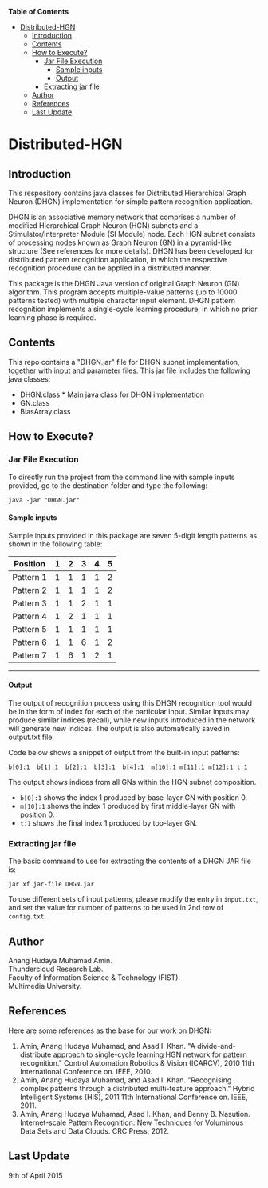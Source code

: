 **Table of Contents**  

- [Distributed-HGN](#)
	- [Introduction](#)
	- [Contents](#)
	- [How to Execute?](#)
		- [Jar File Execution](#)
			- [Sample inputs](#)
			- [Output](#)
		- [Extracting jar file](#)
	- [Author](#)
	- [References](#)
	- [Last Update](#)

# Distributed-HGN

## Introduction

This respository contains java classes for Distributed Hierarchical Graph Neuron (DHGN) implementation for simple pattern recognition application.  

DHGN is an associative memory network that comprises a number of modified Hierarchical Graph Neuron (HGN) subnets and a Stimulator/Interpreter Module (SI Module) node. Each HGN subnet consists of processing nodes known as Graph Neuron (GN) in a pyramid-like structure (See references for more details). DHGN has been developed for distributed pattern recognition application, in which the respective recognition procedure can be applied in a distributed manner.

This package is the DHGN Java version of original Graph Neuron (GN) algorithm. This program accepts multiple-value patterns (up to 10000 patterns tested) with multiple character input element. DHGN pattern recognition implements a single-cycle learning procedure, in which no prior learning phase is required.

## Contents

This repo contains a "DHGN.jar" file for DHGN subnet implementation, together with input and parameter files. This jar file includes the following java classes:
- DHGN.class * Main java class for DHGN implementation
- GN.class
- BiasArray.class

## How to Execute?

### Jar File Execution

To directly run the project from the command line with sample inputs provided, go to the destination folder and type the following:

`java -jar "DHGN.jar"` 

#### Sample inputs

Sample inputs provided in this package are seven 5-digit length patterns as shown in the following table:   

| Position  | 1 | 2 | 3 | 4 | 5 |
|-----------|---|---|---|---|---|
| Pattern 1 | 1 | 1 | 1 | 1 | 2 |
| Pattern 2 | 1 | 1 | 1 | 1 | 2 |
| Pattern 3 | 1 | 1 | 2 | 1 | 1 |
| Pattern 4 | 1 | 2 | 1 | 1 | 1 |
| Pattern 5 | 1 | 1 | 1 | 1 | 1 |
| Pattern 6 | 1 | 1 | 6 | 1 | 2 |
| Pattern 7 | 1 | 6 | 1 | 2 | 1 |
---------------------------------

#### Output

The output of recognition process using this DHGN recognition tool would be in the form of index for each of the particular input. Similar inputs may produce similar indices (recall), while new inputs introduced in the network will generate new indices. The output is also automatically saved in output.txt file.

Code below shows a snippet of output from the built-in input patterns:

`b[0]:1  b[1]:1  b[2]:1  b[3]:1  b[4]:1  m[10]:1 m[11]:1 m[12]:1 t:1`  

The output shows indices from all GNs within the HGN subnet composition. 

- `b[0]:1` shows the index 1 produced by base-layer GN with position 0.
- `m[10]:1` shows the index 1 produced by first middle-layer GN with position 0.
- `t:1` shows the final index 1 produced by top-layer GN.

### Extracting jar file

The basic command to use for extracting the contents of a DHGN JAR file is:

`jar xf jar-file DHGN.jar`

To use different sets of input patterns, please modify the entry in `input.txt`, and set the value for number of patterns to be used in 2nd row of `config.txt`.

## Author

Anang Hudaya Muhamad Amin.  
Thundercloud Research Lab.  
Faculty of Information Science & Technology (FIST).  
Multimedia University.  

## References

Here are some references as the base for our work on DHGN:

1. Amin, Anang Hudaya Muhamad, and Asad I. Khan. "A divide-and-distribute approach to single-cycle learning HGN network for pattern recognition." Control Automation Robotics & Vision (ICARCV), 2010 11th International Conference on. IEEE, 2010.  
2. Amin, Anang Hudaya Muhamad, and Asad I. Khan. "Recognising complex patterns through a distributed multi-feature approach." Hybrid Intelligent Systems (HIS), 2011 11th International Conference on. IEEE, 2011.
3. Amin, Anang Hudaya Muhamad, Asad I. Khan, and Benny B. Nasution. Internet-scale Pattern Recognition: New Techniques for Voluminous Data Sets and Data Clouds. CRC Press, 2012.

## Last Update

9th of April 2015
